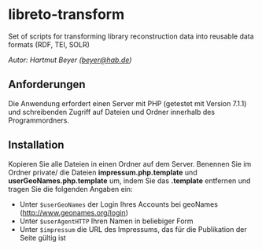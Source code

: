 # libreto-transform
Set of scripts for transforming library reconstruction data into reusable data formats (RDF, TEI, SOLR)

*Autor: Hartmut Beyer (beyer@hab.de)*

## Anforderungen
Die Anwendung erfordert einen Server mit PHP (getestet mit Version 7.1.1) und schreibenden Zugriff auf Dateien und Ordner innerhalb des Programmordners.

## Installation
Kopieren Sie alle Dateien in einen Ordner auf dem Server.
Benennen Sie im Ordner private/ die Dateien **impressum.php.template** und **userGeoNames.php.template** um, indem Sie das **.template** entfernen und tragen Sie die folgenden Angaben ein:
- Unter `$userGeoNames` der Login Ihres Accounts bei geoNames (http://www.geonames.org/login)
- Unter `$userAgentHTTP` Ihren Namen in beliebiger Form
- Unter `$impressum` die URL des Impressums, das für die Publikation der Seite gültig ist

